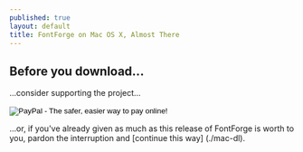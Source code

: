 ```yaml
---
published: true
layout: default
title: FontForge on Mac OS X, Almost There
---
```


## Before you download...

...consider supporting the project...

<form action="https://www.paypal.com/cgi-bin/webscr" method="post" target="_top">
<input type="hidden" name="cmd" value="_s-xclick">
<input type="hidden" name="hosted_button_id" value="YEALFAA9WPBGQ">
<input type="image" src="https://www.paypalobjects.com/en_US/i/btn/btn_donateCC_LG.gif" border="0" name="submit" alt="PayPal - The safer, easier way to pay online!">
<img alt="" border="0" src="https://www.paypalobjects.com/en_US/i/scr/pixel.gif" width="1" height="1">
</form>

...or, if you've already given as much as this release of FontForge is worth to you, pardon the interruption and [continue this way] (./mac-dl).

